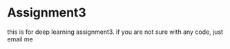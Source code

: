 # Assignment3
this is for deep learning assignment3. if you are not sure with any code, just email me
